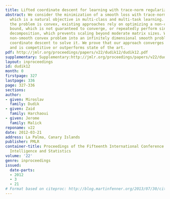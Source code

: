 ```yaml
---
title: Lifted coordinate descent for learning with trace-norm regularization
abstract: We consider the minimization of a smooth loss with trace-norm regularization,
  which is a natural objective in multi-class and multi-task learning. Even though
  the problem is convex, existing approaches rely on optimizing a non-convex variational
  bound, which is not guaranteed to converge, or repeatedly perform singular-value
  decomposition, which prevents scaling beyond moderate matrix sizes. We lift the
  non-smooth convex problem into an infinitely dimensional smooth problem and apply
  coordinate descent to solve it. We prove that our approach converges to the optimum,
  and is competitive or outperforms state of the art.
pdf: http://jmlr.org/proceedings/papers/v22/dudik12/dudik12.pdf
supplementary: Supplementary:http://jmlr.org/proceedings/papers/v22/dudik12/dudik12Supple.pdf
layout: inproceedings
id: dudik12
month: 0
firstpage: 327
lastpage: 336
page: 327-336
sections: 
author:
- given: Miroslav
  family: Dudik
- given: Zaid
  family: Harchaoui
- given: Jerome
  family: Malick
reponame: v22
date: 2012-03-21
address: La Palma, Canary Islands
publisher: PMLR
container-title: Proceedings of the Fifteenth International Conference on Artificial
  Intelligence and Statistics
volume: '22'
genre: inproceedings
issued:
  date-parts:
  - 2012
  - 3
  - 21
# Format based on citeproc: http://blog.martinfenner.org/2013/07/30/citeproc-yaml-for-bibliographies/
---
```

